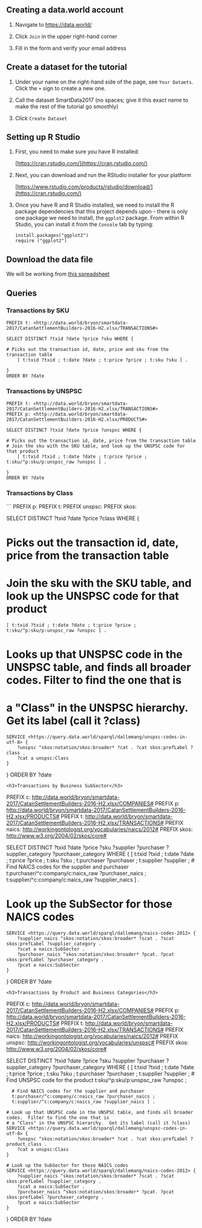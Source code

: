 <h2 id="setup-dw">Creating a data.world account</h2>

1.  Navigate to https://data.world/

1.  Click `Join` in the upper right-hand corner

1.  Fill in the form and verify your email address

<h2 id="setup-dataset">Create a dataset for the tutorial</h2>

1. Under your name on the right-hand side of the page, see `Your Dataets`.  Click the  `+` sign to create a new one. 

1. Call the dataset SmartData2017  (no spaces; give it this exact name to make the rest of the tutorial go smoothly)

1. Click `Create Dataset`

<h2 id="setup-r">Setting up R Studio</h2>

1.  First, you need to make sure you have R installed:

    [https://cran.rstudio.com/](https://cran.rstudio.com/)

1.  Next, you can download and run the RStudio installer for your platform
    
    [https://www.rstudio.com/products/rstudio/download/](https://cran.rstudio.com/)
   
1.  Once you have R and R Studio installed, we need to install the R package dependencies that this project depends upon - there is only one package we need to install, the `ggplot2` package.  From within R Studio, you can install it from the `Console` tab by typing:

    ```
    install.packages("ggplot2")
    require ("ggplot2")
    ```

<h2 id="download-data">Download the data file</h2>

We will be working from <a href="https://github.com/bryonjacob/SmartData2017/raw/master/docs/CatanSettlementBuilders-2016-H2.xlsx">this spreadsheet</a>

<h2 id="queries">Queries</h2>
<h3>Transactions by SKU</h3>

```
PREFIX t: <http://data.world/bryon/smartdata-2017/CatanSettlementBuilders-2016-H2.xlsx/TRANSACTIONS#>

SELECT DISTINCT ?txid ?date ?price ?sku WHERE {

# Picks out the transaction id, date, price and sku from the transaction table
    [ t:txid ?txid ; t:date ?date ; t:price ?price ; t:sku ?sku ] .

}
ORDER BY ?date
```
<h3>Transactions by UNSPSC</h3>

```
PREFIX t: <http://data.world/bryon/smartdata-2017/CatanSettlementBuilders-2016-H2.xlsx/TRANSACTIONS#>
PREFIX p: <http://data.world/bryon/smartdata-2017/CatanSettlementBuilders-2016-H2.xlsx/PRODUCTS#>

SELECT DISTINCT ?txid ?date ?price ?unspsc WHERE {

# Picks out the transaction id, date, price from the transaction table
# Join the sku with the SKU table, and look up the UNSPSC code for that product
    [ t:txid ?txid ; t:date ?date ; t:price ?price ; t:sku/^p:sku/p:unspsc_raw ?unspsc ] .

}
ORDER BY ?date
```

<h3>Transactions by Class</h3>
```
PREFIX p: <http://data.world/bryon/smartdata-2017/CatanSettlementBuilders-2016-H2.xlsx/PRODUCTS#>
PREFIX t: <http://data.world/bryon/smartdata-2017/CatanSettlementBuilders-2016-H2.xlsx/TRANSACTIONS#>
PREFIX unspsc: <http://workingontologist.org/vocabularies/unspsc#>
PREFIX skos: <http://www.w3.org/2004/02/skos/core#>

SELECT DISTINCT ?txid ?date ?price ?class   WHERE {

# Picks out the transaction id, date, price from the transaction table
# Join the sku with the SKU table, and look up the UNSPSC code for that product
    [ t:txid ?txid ; t:date ?date ; t:price ?price ; t:sku/^p:sku/p:unspsc_raw ?unspsc ] .

# Looks up that UNSPSC code in the UNSPSC table, and finds all broader codes.  Filter to find the one that is 
# a "Class" in the UNSPSC hierarchy.  Get its label (call it ?class)
    SERVICE <https://query.data.world/sparql/dallemang/unspsc-codes-in-utf-8> {
        ?unspsc ^skos:notation/skos:broader* ?cat . ?cat skos:prefLabel ?class .
        ?cat a unspsc:Class 
    } 
}
ORDER BY ?date
```
<h3>Transactions by Business SubSector</h3>
```
PREFIX c: <http://data.world/bryon/smartdata-2017/CatanSettlementBuilders-2016-H2.xlsx/COMPANIES#>
PREFIX p: <http://data.world/bryon/smartdata-2017/CatanSettlementBuilders-2016-H2.xlsx/PRODUCTS#>
PREFIX t: <http://data.world/bryon/smartdata-2017/CatanSettlementBuilders-2016-H2.xlsx/TRANSACTIONS#>
PREFIX naics: <http://workingontologist.org/vocabularies/naics/2012#>
PREFIX skos: <http://www.w3.org/2004/02/skos/core#>

SELECT DISTINCT ?txid ?date ?price ?sku ?supplier ?purchaser ?supplier_category ?purchaser_category WHERE {
    [ t:txid ?txid ; t:date ?date ; t:price ?price ; t:sku ?sku ;
      t:purchaser ?purchaser ; t:supplier ?supplier ;
      # Find NAICS codes for the supplier and purchaser
      t:purchaser/^c:company/c:naics_raw ?purchaser_naics ; 
      t:supplier/^c:company/c:naics_raw ?supplier_naics ] .

 # Look up the SubSector for those NAICS codes
    SERVICE <https://query.data.world/sparql/dallemang/naics-codes-2012> {
        ?supplier_naics ^skos:notation/skos:broader* ?scat . ?scat skos:prefLabel ?supplier_category .
        ?scat a naics:SubSector .
        ?purchaser_naics ^skos:notation/skos:broader* ?pcat. ?pcat skos:prefLabel ?purchaser_category .
        ?pcat a naics:SubSector
    } 
}
ORDER BY ?date
```
<h3>Transactions by Product and Business Categories</h3>
```
PREFIX c: <http://data.world/bryon/smartdata-2017/CatanSettlementBuilders-2016-H2.xlsx/COMPANIES#>
PREFIX p: <http://data.world/bryon/smartdata-2017/CatanSettlementBuilders-2016-H2.xlsx/PRODUCTS#>
PREFIX t: <http://data.world/bryon/smartdata-2017/CatanSettlementBuilders-2016-H2.xlsx/TRANSACTIONS#>
PREFIX naics: <http://workingontologist.org/vocabularies/naics/2012#>
PREFIX unspsc: <http://workingontologist.org/vocabularies/unspsc#>
PREFIX skos: <http://www.w3.org/2004/02/skos/core#>

SELECT DISTINCT ?txid ?date ?price ?sku ?supplier ?purchaser ?supplier_category ?purchaser_category WHERE {
    [ t:txid ?txid ; t:date ?date ; t:price ?price ; t:sku ?sku ;
      t:purchaser ?purchaser ; t:supplier ?supplier ;
      # Find UNSPSC code for the product
      t:sku/^p:sku/p:unspsc_raw ?unspsc ;

      # Find NAICS codes for the supplier and purchaser
      t:purchaser/^c:company/c:naics_raw ?purchaser_naics ; 
      t:supplier/^c:company/c:naics_raw ?supplier_naics ] .

    # Look up that UNSPSC code in the UNSPSC table, and finds all broader codes.  Filter to find the one that is 
    # a "Class" in the UNSPSC hierarchy.  Get its label (call it ?class)
    SERVICE <https://query.data.world/sparql/dallemang/unspsc-codes-in-utf-8> {
        ?unspsc ^skos:notation/skos:broader* ?cat . ?cat skos:prefLabel ?product_class .
        ?cat a unspsc:Class 
    } 

    # Look up the SubSector for those NAICS codes
    SERVICE <https://query.data.world/sparql/dallemang/naics-codes-2012> {
        ?supplier_naics ^skos:notation/skos:broader* ?scat . ?scat skos:prefLabel ?supplier_category .
        ?scat a naics:SubSector .
        ?purchaser_naics ^skos:notation/skos:broader* ?pcat. ?pcat skos:prefLabel ?purchaser_category .
        ?pcat a naics:SubSector
    } 
}
ORDER BY ?date
```
